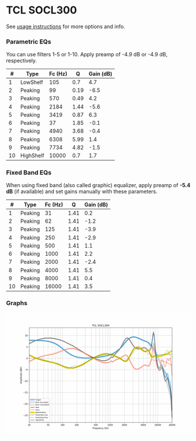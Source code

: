 # TCL SOCL300
See [usage instructions](https://github.com/jaakkopasanen/AutoEq#usage) for more options and info.

### Parametric EQs
You can use filters 1-5 or 1-10. Apply preamp of -4.9 dB or -4.9 dB, respectively.

|   # | Type      |   Fc (Hz) |    Q |   Gain (dB) |
|-----|-----------|-----------|------|-------------|
|   1 | LowShelf  |       105 | 0.7  |         4.7 |
|   2 | Peaking   |        99 | 0.19 |        -6.5 |
|   3 | Peaking   |       570 | 0.49 |         4.2 |
|   4 | Peaking   |      2184 | 1.44 |        -5.6 |
|   5 | Peaking   |      3419 | 0.87 |         6.3 |
|   6 | Peaking   |        37 | 1.85 |        -0.1 |
|   7 | Peaking   |      4940 | 3.68 |        -0.4 |
|   8 | Peaking   |      6308 | 5.99 |         1.4 |
|   9 | Peaking   |      7734 | 4.82 |        -1.5 |
|  10 | HighShelf |     10000 | 0.7  |         1.7 |

### Fixed Band EQs
When using fixed band (also called graphic) equalizer, apply preamp of **-5.4 dB** (if available) and set gains manually with these parameters.

|   # | Type    |   Fc (Hz) |    Q |   Gain (dB) |
|-----|---------|-----------|------|-------------|
|   1 | Peaking |        31 | 1.41 |         0.2 |
|   2 | Peaking |        62 | 1.41 |        -1.2 |
|   3 | Peaking |       125 | 1.41 |        -3.9 |
|   4 | Peaking |       250 | 1.41 |        -2.9 |
|   5 | Peaking |       500 | 1.41 |         1.1 |
|   6 | Peaking |      1000 | 1.41 |         2.2 |
|   7 | Peaking |      2000 | 1.41 |        -2.4 |
|   8 | Peaking |      4000 | 1.41 |         5.5 |
|   9 | Peaking |      8000 | 1.41 |         0.4 |
|  10 | Peaking |     16000 | 1.41 |         3.5 |

### Graphs
![](./TCL%20SOCL300.png)
